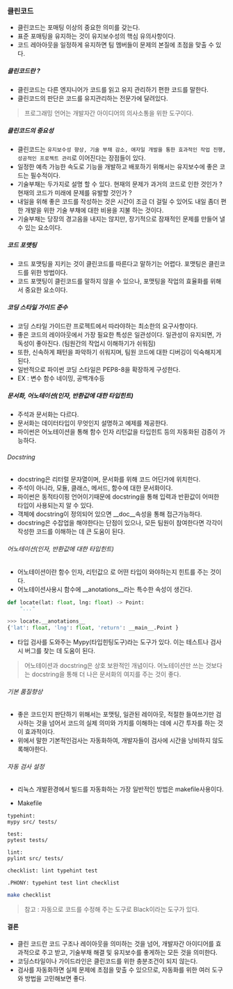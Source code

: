 ### 클린코드

- 클린코드는 포매팅 이상의 중요한 의미를 갖는다.
- 표준 포매팅을 유지하는 것이 유지보수성의 핵심 유의사항이다.
- 코드 레아아웃을 일정하게 유지하면 팀 멤버들이 문제의 본질에 초점을 맞출 수 있다.

##### 클린코드란 ?

- 클린코드는 다른 엔지니어가 코드를 읽고 유지 관리하기 편한 코드를 말한다.
- 클린코드의 판단은 코드를 유지관리하는 전문가에 달려있다.

> 프로그래밍 언어는 개발자간 아이디어의 의사소통을 위한 도구이다.

##### 클린코드의 중요성

- 클린코드는 `유지보수성 향상, 기술 부채 감소, 애자일 개발을 통한 효과적인 작업 진행, 성공적인 프로젝트 관리`로 이어진다는 장점들이 있다.
- 일정한 예측 가능한 속도로 기능을 개발하고 배포하기 위해서는 유지보수에 좋은 코드는 필수적이다.
- 기술부채는 두가지로 설명 할 수 있다. 현재의 문제가 과거의 코드로 인한 것인가 ? 현재의 코드가 미래에 문제를 유발할 것인가 ?
- 내일을 위해 좋은 코드를 작성하는 것은 시간이 조금 더 걸릴 수 있어도 내일 좀더 편한 개발을 위한 기술 부채에 대한 비용을 지불 하는 것이다.
- 기술부채는 당장의 경고음을 내지는 않지만, 장기적으로 잠재적인 문제를 만들어 낼 수 있는 요소이다.

##### 코드 포맷팅

- 코드 포맷팅을 지키는 것이 클린코드를 따른다고 말하기는 어렵다. 포맷팅은 클린코드를 위한 방법이다.
- 코드 포맷팅이 클린코드를 말하지 않을 수 있으나, 포맷팅을 작업의 효율화를 위해서 중요한 요소이다.

##### 코딩 스타일 가이드 준수

- 코딩 스타일 가이드란 프로젝트에서 따라야하는 최소한의 요구사항이다.
- 좋은 코드의 레이아웃에서 가장 필요한 특성은 일관성이다. 일관성이 유지되면, 가독성이 좋아진다. (팀원간의 작업시 이해하기가 쉬워짐)
- 또한, 신속하게 패턴을 파악하기 쉬워지며, 팀원 코드에 대한 디버깅이 익숙해지게된다.
- 일반적으로 파이썬 코딩 스타일은 PEP8-8을 확장하게 구성한다.
- EX : 변수 함수 네이밍, 공백개수등

##### 문서화, 어노테이션(인자, 반환값에 대한 타입힌트)

- 주석과 문서화는 다르다.
- 문서화는 데이터타입이 무엇인지 설명하고 예제를 제공한다.
- 파이썬은 어노테이션을 통해 함수 인자 리턴값을 타입힌트 등의 자동화된 검증이 가능하다.

###### Docstring

- docstring은 리터럴 문자열이며, 문서화를 위해 코드 어딘가에 위치한다.
- 주석이 아니라, 모듈, 클래스, 메서드, 함수에 대한 문서화이다.
- 파이썬은 동적타이핑 언어이기때문에 docstring을 통해 입력과 반환값이 어떠한 타입이 사용되는지 알 수 있다.
- 객체에 docstring이 정의되어 있으면 __doc__속성을 통해 접근가능하다.
- docstring은 수잡업을 해야한다는 단점이 있으나, 모든 팀원이 참여한다면 각각이 작성한 코드를 이해하는 데 큰 도움이 된다.

###### 어노테이션(인자, 반환값에 대한 타입힌트)

- 어노테이션이란 함수 인자, 리턴값으 로 어떤 타입이 와야하는지 힌트를 주는 것이다.
- 어노테이션사용시 함수에  __anotations__라는 특수한 속성이 생긴다.

```python
def locate(lat: float, lng: float) -> Point:
    "..."

>>> locate.__anotations__
{'lat': float, 'lng': float, 'return': __main__.Point }
```

- 타입 검사를 도와주는 Mypy(타입힌팅도구)라는 도구가 있다. 이는 테스트나 검사시 버그를 찾는 데 도움이 된다.

> 어노테이션과 docstring은 상호 보완적인 개념이다. 어노테이션만 쓰는 것보다는 docstring을 통해 더 나은 문서화의 여지를 주는 것이 좋다.

###### 기본 품질향상

- 좋은 코드인지 판단하기 위해서는 포맷팅, 일관된 레이아웃, 적절한 들여쓰기만 검사하는 것을 넘어서 코드의 실제 의미와 가치를 이해하는 데에 시간 투자를 하는 것이 효과적이다.
- 위에서 말한 기본적인검사는 자동화하여, 개발자들이 검사에 시간을 낭비하지 않도록해야한다.

###### 자동 검사 설정
- 리눅스 개발환경에서 빌드를 자동화하는 가장 일반적인 방법은 makefile사용이다.

- Makefile
```
typehint:
mypy src/ tests/

test:
pytest tests/

lint:
pylint src/ tests/

checklist: lint typehint test

.PHONY: typehint test lint checklist
```
```bash
make checklist
```
> 참고 : 자동으로 코드를 수정해 주는 도구로 Black이라는 도구가 있다.

#### 결론

- 클린 코드란 코드 구조나 레이아웃을 의미하는 것을 넘어, 개발자간 아이디어를 효과적으로 주고 받고, 기술부채 해결 및 유지보수를 좋게하는 모든 것을 의미한다.
- 코딩스타일이나 가이드라인은 클린코드를 위한 충분조건이 되지 않는다.
- 검사를 자동화하면 실제 문제에 초점을 맞출 수 있으므로, 자동화를 위한 여러 도구와 방법을 고민해보면 좋다.
